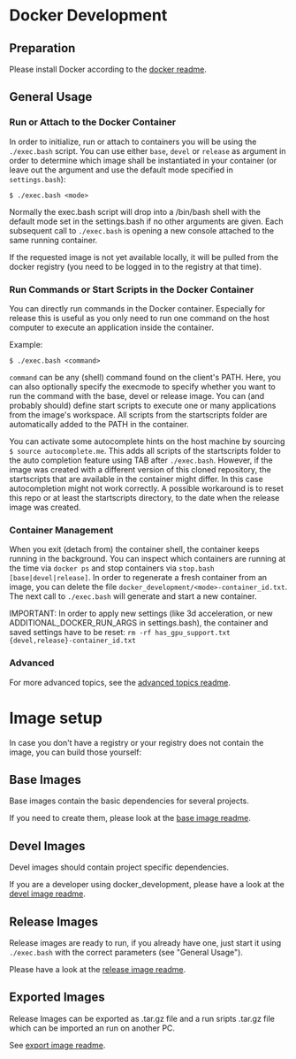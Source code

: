 # Docker Development 

## Preparation

Please install Docker according to the [docker readme](doc/010_Setup_Docker.md).

## General Usage

### Run or Attach to the Docker Container

In order to initialize, run or attach to containers you will be using the `./exec.bash` script.
You can use either `base`, `devel` or `release` as argument in order to determine which image shall be instantiated in your container (or leave out the argument and use the default mode specified in `settings.bash`):

    $ ./exec.bash <mode>

Normally the exec.bash script will drop into a /bin/bash shell with the default mode set in the settings.bash if no other arguments are given.
Each subsequent call to `./exec.bash` is opening a new console attached to the same running container.

If the requested image is not yet available locally, it will be pulled from the docker registry (you need to be logged in to the registry at that time).


### Run Commands or Start Scripts in the Docker Container

You can directly run commands in the Docker container. Especially for release this is useful as you only need to run one command on the host computer to execute an application inside the container.

Example:

    $ ./exec.bash <command>

`command` can be any (shell) command found on the client's PATH.
Here, you can also optionally specify the execmode to specify whether you want to run the command with the base, devel or release image.
You can (and probably should) define start scripts to execute one or many applications from the image's workspace.
All scripts from the startscripts folder are automatically added to the PATH in the container.

You can activate some autocomplete hints on the host machine by sourcing `$ source autocomplete.me`.
This adds all scripts of the startscripts folder to the auto completion feature using TAB after `./exec.bash`.
However, if the image was created with a different version of this cloned repository, the startscripts that are available in the container might differ.
In this case autocompletion might not work correctly. A possible workaround is to reset this repo or at least the startscripts directory, to the date when the release image was created.


### Container Management

When you exit (detach from) the container shell, the container keeps running in the background. You can inspect which containers are running at the time via `docker ps` and stop containers via `stop.bash [base|devel|release]`. In order to regenerate a fresh container from an image, you can delete the file `docker_development/<mode>-container_id.txt`. The next call to `./exec.bash` will generate and start a new container.

IMPORTANT: In order to apply new settings (like 3d acceleration, or new ADDITIONAL_DOCKER_RUN_ARGS in settings.bash), the container and saved settings have to be reset: `rm -rf has_gpu_support.txt {devel,release}-container_id.txt`

### Advanced

For more advanced topics, see the [advanced topics readme](doc/030_Advanced_Topics.md).

# Image setup

In case you don't have a registry or your registry does not contain the image, you can build those yourself: 

## Base Images

Base images contain the basic dependencies for several projects.

If you need to create them, please look at the [base image readme](doc/041_Base_Image.md).

## Devel Images

Devel images should contain project specific dependencies.

If you are a developer using docker_development, please have a look at the [devel image readme](doc/042_Devel_Image.md).

## Release Images

Release images are ready to run, if you already have one, just start it using `./exec.bash` with the correct parameters (see "General Usage").

Please have a look at the [release image readme](doc/043_Release_Image.md).

## Exported Images

Release Images can be exported as .tar.gz file and a run sripts .tar.gz file which can be imported an run on another PC.

See [export image readme](doc/044_Export_Image.md).

